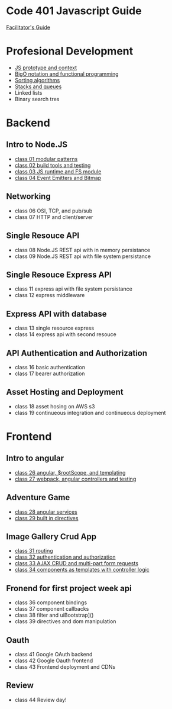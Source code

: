 Code 401 Javascript Guide
======

[Facilitator's Guide](https://docs.google.com/document/d/1vmgu4wUU_2G90kpVUpz2mdelIwjJk9cNXsZMVQl43FQ/edit#heading=h.1j8q9kkvjvmu)

# Profesional Development

* [JS prototype and context](./profesional-development/pd-01-prototype-and-context)
* [BigO notation and functional programming](./profesional-development/pd-02-bigo-and-functional)
* [Sorting algorithms](./profesional-development/pd-03-sorting-algorithms)
* [Stacks and queues](./profesional-development/pd-04-stacks-queues)
* Linked lists
* Binary search tres

# Backend
## Intro to Node.JS
* [class 01 modular patterns](./backend/class-01-modular-patterns)
* [class 02 build tools and testing](./backend/class-02-tools-errors-val-vs-ref)
* [class 03 JS runtime and FS module](./backend/class-03-js-runtime-and-fs-module)
* [class 04 Event Emitters and Bitmap](./backend/class-04-eventemitter-promise-bitmap)

## Networking
* class 06 OSI, TCP, and pub/sub
* class 07 HTTP and client/server

## Single Resouce API
* class 08 Node.JS REST api with in memory persistance
* class 09 Node.JS REST api with file system persistance

## Single Resouce Express API
* class 11 express api with file system persistance
* class 12 express middleware

## Express API with database
* class 13 single resource express
* class 14 express api with second resouce

## API Authentication and Authorization
* class 16 basic authentication
* class 17 bearer authorization

## Asset Hosting and Deployment
* class 18 asset hosing on AWS s3
* class 19 continueous integration and continueous deployment

# Frontend

## Intro to angular
* [class 26 angular, $rootScope, and templating](./frontend/class-26-angular-intro)
* [class 27 webpack, angular controllers and testing](./frontend/class-27-webpack-controllers-testing)

## Adventure Game
* [class 28 angular services](./frontend/class-28-services)
* [class 29 built in directives](./frontend/class-29-angular-directives)

## Image Gallery Crud App
* [class 31 routing](./frontend/class-31-angular-routing)
* [class 32 authentication and authorization](./frontend/class-32-client-basic-auth)
* [class 33 AJAX CRUD and multi-part form requests](./frontend/class-33-AJAX-crud-and-image-upload)
* [class 34 components as templates with controller logic](./frontend/class-34-template-components)

## Fronend for first project week api
* class 36 component bindings
* class 37 component callbacks
* class 38 filter and uiBootstrap]()
* class 39 directives and dom manipulation

## Oauth
* class 41 Google OAuth backend
* class 42 Google Oauth frontend
* class 43 Frontend deployment and CDNs

## Review
* class 44 Review day!

<!--hahahah-->
